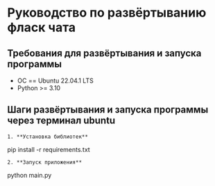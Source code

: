 # Руководство по развёртыванию фласк чата


## Требования для развёртывания и запуска программы

* ОС == Ubuntu 22.04.1 LTS
* Python >= 3.10

## Шаги развёртывания и запуска программы через терминал ubuntu 

```
1. **Установка библиотек** 
```
pip install -r requirements.txt
```
2. **Запуск приложения** 
```
python main.py
```
